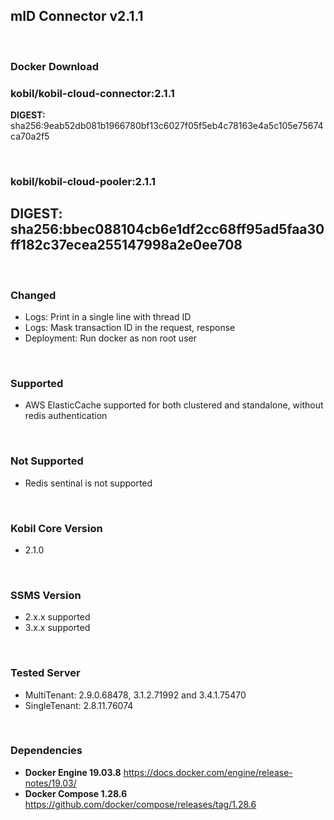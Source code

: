 
## mID Connector v2.1.1

<br/>

### **Docker Download**

### kobil/kobil-cloud-connector:2.1.1
**DIGEST:** sha256:9eab52db081b1966780bf13c6027f05f5eb4c78163e4a5c105e75674ca70a2f5

<br/>

### kobil/kobil-cloud-pooler:2.1.1
**DIGEST:** sha256:bbec088104cb6e1df2cc68ff95ad5faa30ff182c37ecea255147998a2e0ee708
------------------------------------
<br/>


### Changed
* Logs: Print in a single line with thread ID
* Logs: Mask transaction ID in the request, response
* Deployment: Run docker as non root user

<br/>

### Supported
* AWS ElasticCache supported for both clustered and standalone, without redis authentication

<br/>

### Not Supported
* Redis sentinal is not supported

<br/>

### Kobil Core Version
* 2.1.0

<br/>

### SSMS Version
* 2.x.x supported
* 3.x.x supported


<br/>

### Tested Server
* MultiTenant: 2.9.0.68478, 3.1.2.71992 and 3.4.1.75470
* SingleTenant: 2.8.11.76074

<br/>

### Dependencies
* **Docker Engine 19.03.8**
https://docs.docker.com/engine/release-notes/19.03/
* **Docker Compose 1.28.6**
https://github.com/docker/compose/releases/tag/1.28.6

